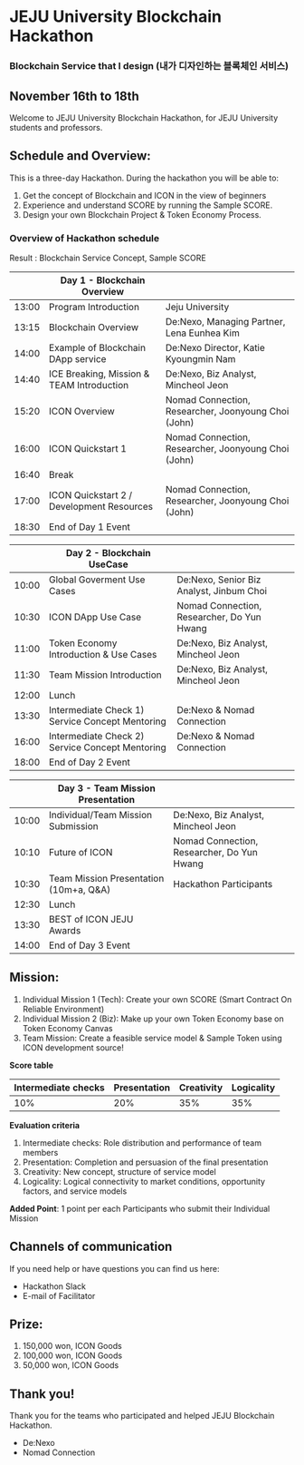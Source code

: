 
# JEJU University Blockchain Hackathon
### Blockchain Service that I design (내가 디자인하는 블록체인 서비스)

## November 16th to 18th
Welcome to JEJU University Blockchain Hackathon, for JEJU University students and professors. 

## Schedule and Overview:
This is a three-day Hackathon. 
During the hackathon you will be able to:
1. Get the concept of Blockchain and ICON in the view of beginners
2. Experience and understand SCORE by running the Sample SCORE.
3. Design your own Blockchain Project & Token Economy Process.

### Overview of Hackathon schedule
Result : Blockchain Service Concept, Sample SCORE

|| Day 1 - Blockchain Overview  ||
------|------------------------------|-------      
13:00 | Program Introduction | Jeju University
13:15 | Blockchain Overview | De:Nexo, Managing Partner, Lena Eunhea Kim
14:00 | Example of Blockchain DApp service | De:Nexo Director, Katie Kyoungmin Nam
14:40 | ICE Breaking, Mission & TEAM Introduction | De:Nexo, Biz Analyst, Mincheol Jeon
15:20 | ICON Overview | Nomad Connection, Researcher, Joonyoung Choi (John)
16:00 | ICON Quickstart 1 | Nomad Connection, Researcher, Joonyoung Choi (John)
16:40 | Break | 
17:00 | ICON Quickstart 2 / Development Resources | Nomad Connection, Researcher, Joonyoung Choi (John)
18:30 | End of Day 1 Event | 

|| Day 2 - Blockchain UseCase ||
------|------------------------------|-------      
10:00 | Global Goverment Use Cases | De:Nexo, Senior Biz Analyst, Jinbum Choi
10:30 | ICON DApp Use Case | Nomad Connection, Researcher, Do Yun Hwang
11:00 | Token Economy Introduction & Use Cases | De:Nexo, Biz Analyst, Mincheol Jeon
11:30 | Team Mission Introduction | De:Nexo, Biz Analyst, Mincheol Jeon
12:00 | Lunch
13:30 | Intermediate Check 1) Service Concept Mentoring | De:Nexo & Nomad Connection
16:00 | Intermediate Check 2) Service Concept Mentoring | De:Nexo & Nomad Connection
18:00 | End of Day 2 Event | 

|| Day 3 - Team Mission Presentation  ||
------|------------------------------|-------      
10:00 | Individual/Team Mission Submission | De:Nexo, Biz Analyst, Mincheol Jeon
10:10 | Future of ICON | Nomad Connection, Researcher, Do Yun Hwang
10:30 | Team Mission Presentation (10m+a, Q&A) | Hackathon Participants
12:30 | Lunch | 
13:30 | BEST of ICON JEJU Awards |
14:00 | End of Day 3 Event | 

## Mission:
1. Individual Mission 1 (Tech): Create your own SCORE (Smart Contract On Reliable Environment)
2. Individual Mission 2 (Biz): Make up your own Token Economy base on Token Economy Canvas
3. Team Mission: Create a feasible service model & Sample Token using ICON development source!

**Score table**

Intermediate checks | Presentation | Creativity | Logicality
--------------------|--------------|------------|-----------
10% | 20% | 35% | 35%

**Evaluation criteria**
1. Intermediate checks: Role distribution and performance of team members
2. Presentation: Completion and persuasion of the final presentation
3. Creativity: New concept, structure of service model
4. Logicality: Logical connectivity to market conditions, opportunity factors, and service models

**Added Point**: 1 point per each Participants who submit their Individual Mission

## Channels of communication
If you need help or have questions you can find us here:
- Hackathon Slack
- E-mail of Facilitator

## Prize:
1. 150,000 won, ICON Goods
2. 100,000 won, ICON Goods
3. 50,000 won, ICON Goods

## Thank you!
Thank you for the teams who participated and helped JEJU Blockchain Hackathon.

- De:Nexo
- Nomad Connection
